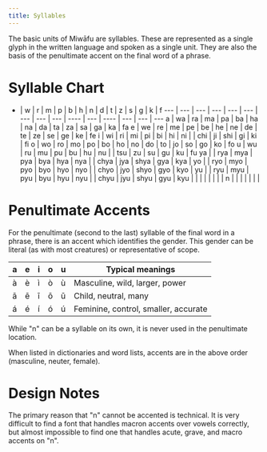 ```yaml
---
title: Syllables
---
```


The basic units of Miwāfu are syllables. These are represented as a single glyph in the written language and spoken as a single unit. They are also the basis of the penultimate accent on the final word of a phrase.

# Syllable Chart
 
*   | w   | r   | m   | p   | b   | h   | n   | d   | t    | z   | s    | g   | k   | f
--- | --- | --- | --- | --- | --- | --- | --- | --- | ---- | --- | ---- | --- | --- | ---
a   | wa  | ra  | ma  | pa  | ba  | ha  | na  | da  | ta   | za  | sa   | ga  | ka  | fa
e   | we  | re  | me  | pe  | be  | he  | ne  | de  | te   | ze  | se   | ge  | ke  | fe
i   | wi  | ri  | mi  | pi  | bi  | hi  | ni  |     | chi  | ji  | shi  | gi  | ki  | fi
o   | wo  | ro  | mo  | po  | bo  | ho  | no  | do  | to   | jo  | so   | go  | ko  | fo
u   | wu  | ru  | mu  | pu  | bu  | hu  | nu  |     | tsu  | zu  | su   | gu  | ku  | fu
ya  |     | rya | mya | pya | bya | hya | nya |     | chya | jya | shya | gya | kya |
yo  |     | ryo | myo | pyo | byo | hyo | nyo |     | chyo | jyo | shyo | gyo | kyo |
yu  |     | ryu | myu | pyu | byu | hyu | nyu |     | chyu | jyu | shyu | gyu | kyu |
    |     |     |     |     |     |     | n   |     |      |     |      |     |     |

# Penultimate Accents

For the penultimate (second to the last) syllable of the final word in a phrase, there is an accent which identifies the gender. This gender can be literal (as with most creatures) or representative of scope.

a   | e   | i   | o   | u   | Typical meanings
--- | --- | --- | --- | --- | ------------------------------------
à   | è   | ì   | ò   | ù   | Masculine, wild, larger, power
ā   | ē   | ī   | ō   | ū   | Child, neutral, many
á   | é   | í   | ó   | ú   | Feminine, control, smaller, accurate

While "n" can be a syllable on its own, it is never used in the penultimate location.

When listed in dictionaries and word lists, accents are in the above order (masculine, neuter, female).

# Design Notes

The primary reason that "n" cannot be accented is technical. It is very difficult to find a font that handles macron accents over vowels correctly, but almost impossible to find one that handles acute, grave, and macro accents on "n".
